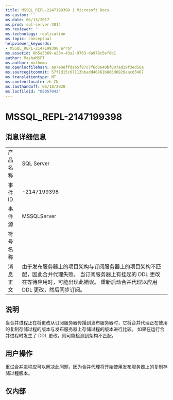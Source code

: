```yaml
---
title: MSSQL_REPL-2147199398 | Microsoft Docs
ms.custom: ''
ms.date: 06/13/2017
ms.prod: sql-server-2014
ms.reviewer: ''
ms.technology: replication
ms.topic: conceptual
helpviewer_keywords:
- MSSQL_REPL-2147199398 error
ms.assetid: 0b5a5369-a234-43a2-9763-da978c5ef8b1
author: MashaMSFT
ms.author: mathoma
ms.openlocfilehash: a97e0effdab5f87c7f6d0640bf807ad19f3ed58a
ms.sourcegitcommit: 57f1d15c67113bbadd40861b886d6929aacd3467
ms.translationtype: MT
ms.contentlocale: zh-CN
ms.lasthandoff: 06/18/2020
ms.locfileid: "85057042"
---
```

# <a name="mssql_repl-2147199398"></a>MSSQL_REPL-2147199398
    
## <a name="message-details"></a>消息详细信息  
  
|||  
|-|-|  
|产品名称|SQL Server|  
|事件 ID|-2147199398|  
|事件源|MSSQLServer|  
|符号名称||  
|消息正文|由于发布服务器上的项目架构与订阅服务器上的项目架构不匹配，因此合并代理失败。 当订阅服务器上有挂起的 DDL 更改在等待应用时，可能出现此错误。 重新启动合并代理以应用 DDL 更改，然后同步订阅。|  
  
## <a name="explanation"></a>说明  
 当合并进程正在将更改从订阅服务器传播到发布服务器时，它将合并代理正在使用的复制存储过程的版本与发布服务器上存储过程的版本进行比较。 如果在运行合并进程时发生了 DDL 更改，则可能检测到架构不匹配。  
  
## <a name="user-action"></a>用户操作  
 重试合并进程应可以解决此问题，因为合并代理将开始使用发布服务器上的复制存储过程版本。  
  
## <a name="internal-only"></a>仅内部  
  
